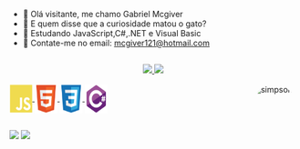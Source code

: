 - 👋 Olá visitante, me chamo Gabriel Mcgiver
- 👀 E quem disse que a curiosidade matou o gato?
- 🌱 Estudando JavaScript,C#,.NET e Visual Basic
- 📮 Contate-me no email: mcgiver121@hotmail.com 

##

<div align="center">
  <a href="https://github.com/mcgiver121">
  <img height="160em" src="https://github-readme-stats.vercel.app/api?username=Mcgiver121&show_icons=true&theme=dracula&include_all_commits=true&count_private=true"/>
  <img height="160em" src="https://github-readme-stats.vercel.app/api/top-langs/?username=Mcgiver121&layout=compact&langs_count=7&theme=dracula"/>
</div>
<div style="display: inline_block"><br>
  <img align="center" alt="Rafa-Js" height="50" width="40" src="https://raw.githubusercontent.com/devicons/devicon/master/icons/javascript/javascript-plain.svg">
  <img align="center" alt="Rafa-HTML" height="50" width="40" src="https://raw.githubusercontent.com/devicons/devicon/master/icons/html5/html5-original.svg">
  <img align="center" alt="Rafa-CSS" height="50" width="40" src="https://raw.githubusercontent.com/devicons/devicon/master/icons/css3/css3-original.svg">
  <img align="center" alt="Rafa-Csharp" height="50" width="40" src="https://raw.githubusercontent.com/devicons/devicon/master/icons/csharp/csharp-original.svg">
  <img align="right" alt="simpsons" height="150" style="border-radius:50px;" 
       src="https://images.ctfassets.net/b4k16c7lw5ut/blog-Simpson-GIF.gif/6ecb9e86a6619635f53c7d2285ac052b/Simpson-GIF.gif">
  </div>
  
  ##
  
  <div>
  <a href="https://www.linkedin.com/in/gabriel-mcgiver-209a2883" target="_blank"><img src="https://img.shields.io/badge/-LinkedIn-%230077B5?style=for-the-badge&logo=linkedin&logoColor=white" target="_blank"></a> 
   <a href="mailto:mcgivergamers@gmail.com"><img src="https://img.shields.io/badge/-Gmail-%23333?style=for-the-badge&logo=gmail&logoColor=white" target="_blank"></a>
 
  
 
    
</div>
